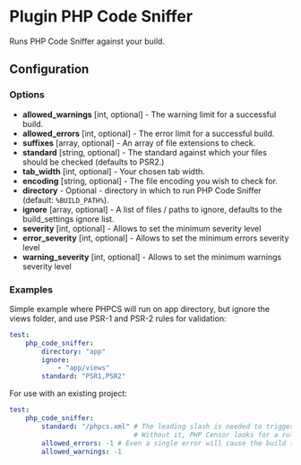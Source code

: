 Plugin PHP Code Sniffer
=======================

Runs PHP Code Sniffer against your build.

Configuration
-------------

### Options

* **allowed_warnings** [int, optional] - The warning limit for a successful build.
* **allowed_errors** [int, optional] - The error limit for a successful build.
* **suffixes** [array, optional] - An array of file extensions to check.
* **standard** [string, optional] - The standard against which your files should be checked (defaults to PSR2.)
* **tab_width** [int, optional] - Your chosen tab width.
* **encoding** [string, optional] - The file encoding you wish to check for.
* **directory** - Optional - directory in which to run PHP Code Sniffer (default: `%BUILD_PATH%`).
* **ignore** [array, optional] - A list of files / paths to ignore, defaults to the build_settings ignore list.
* **severity** [int, optional] - Allows to set the minimum severity level
* **error_severity** [int, optional] - Allows to set the minimum errors severity level
* **warning_severity** [int, optional] - Allows to set the minimum warnings severity level

### Examples

Simple example where PHPCS will run on app directory, but ignore the views folder, and use PSR-1 and PSR-2 rules for 
validation:
```yml
test:
    php_code_sniffer:
        directory: "app"
        ignore:
            - "app/views"
        standard: "PSR1,PSR2"
```

For use with an existing project:
```yml
test:
    php_code_sniffer:
        standard: "/phpcs.xml" # The leading slash is needed to trigger an external ruleset.
                               # Without it, PHP Censor looks for a rule named "phpcs.xml"
        allowed_errors: -1 # Even a single error will cause the build to fail. -1 = unlimited
        allowed_warnings: -1
```
